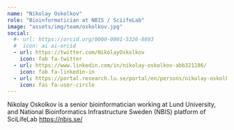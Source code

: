 ```yaml
---
name: "Nikolay Oskolkov"
role: "Bioinformatician at NBIS / SciifeLab"
image: "assets/img/team/oskolkov.jpg"
social:
  #- url: https://orcid.org/0000-0001-5326-8893
  #  icon: ai ai-orcid
  - url: https://twitter.com/NikolayOskolkov
    icon: fab fa-twitter
  - url: https://www.linkedin.com/in/nikolay-oskolkov-abb321186/
    icon: fab fa-linkedin-in
  - url: https://portal.research.lu.se/portal/en/persons/nikolay-oskolkov(bc5b5380-e6f6-4fc3-80f6-8e48a1ed1929).html
    icon: fas fa-user-circle
---
```


Nikolay Oskolkov is a senior bioinformatician working at Lund University, and National Bioinformatics Infrastructure Sweden (NBIS) platform of SciLifeLab https://nbis.se/
